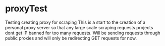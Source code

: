 # proxyTest
 Testing creating proxy for scraping
This is a start to the creation of a personal proxy server so that any large scale scraping requests projects dont get IP banned for too many requests. 
Will be sending requests through public proxies and will only be redirecting GET requests for now.
